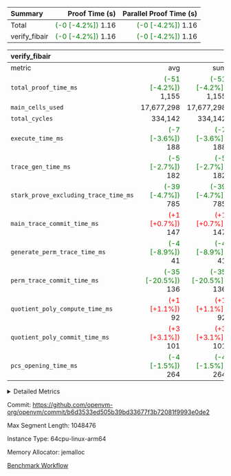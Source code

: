 | Summary | Proof Time (s) | Parallel Proof Time (s) |
|:---|---:|---:|
| Total | <span style='color: green'>(-0 [-4.2%])</span> 1.16 | <span style='color: green'>(-0 [-4.2%])</span> 1.16 |
| verify_fibair | <span style='color: green'>(-0 [-4.2%])</span> 1.16 | <span style='color: green'>(-0 [-4.2%])</span> 1.16 |


| verify_fibair |||||
|:---|---:|---:|---:|---:|
|metric|avg|sum|max|min|
| `total_proof_time_ms ` | <span style='color: green'>(-51 [-4.2%])</span> 1,155 | <span style='color: green'>(-51 [-4.2%])</span> 1,155 | <span style='color: green'>(-51 [-4.2%])</span> 1,155 | <span style='color: green'>(-51 [-4.2%])</span> 1,155 |
| `main_cells_used     ` |  17,677,298 |  17,677,298 |  17,677,298 |  17,677,298 |
| `total_cycles        ` |  334,142 |  334,142 |  334,142 |  334,142 |
| `execute_time_ms     ` | <span style='color: green'>(-7 [-3.6%])</span> 188 | <span style='color: green'>(-7 [-3.6%])</span> 188 | <span style='color: green'>(-7 [-3.6%])</span> 188 | <span style='color: green'>(-7 [-3.6%])</span> 188 |
| `trace_gen_time_ms   ` | <span style='color: green'>(-5 [-2.7%])</span> 182 | <span style='color: green'>(-5 [-2.7%])</span> 182 | <span style='color: green'>(-5 [-2.7%])</span> 182 | <span style='color: green'>(-5 [-2.7%])</span> 182 |
| `stark_prove_excluding_trace_time_ms` | <span style='color: green'>(-39 [-4.7%])</span> 785 | <span style='color: green'>(-39 [-4.7%])</span> 785 | <span style='color: green'>(-39 [-4.7%])</span> 785 | <span style='color: green'>(-39 [-4.7%])</span> 785 |
| `main_trace_commit_time_ms` | <span style='color: red'>(+1 [+0.7%])</span> 147 | <span style='color: red'>(+1 [+0.7%])</span> 147 | <span style='color: red'>(+1 [+0.7%])</span> 147 | <span style='color: red'>(+1 [+0.7%])</span> 147 |
| `generate_perm_trace_time_ms` | <span style='color: green'>(-4 [-8.9%])</span> 41 | <span style='color: green'>(-4 [-8.9%])</span> 41 | <span style='color: green'>(-4 [-8.9%])</span> 41 | <span style='color: green'>(-4 [-8.9%])</span> 41 |
| `perm_trace_commit_time_ms` | <span style='color: green'>(-35 [-20.5%])</span> 136 | <span style='color: green'>(-35 [-20.5%])</span> 136 | <span style='color: green'>(-35 [-20.5%])</span> 136 | <span style='color: green'>(-35 [-20.5%])</span> 136 |
| `quotient_poly_compute_time_ms` | <span style='color: red'>(+1 [+1.1%])</span> 92 | <span style='color: red'>(+1 [+1.1%])</span> 92 | <span style='color: red'>(+1 [+1.1%])</span> 92 | <span style='color: red'>(+1 [+1.1%])</span> 92 |
| `quotient_poly_commit_time_ms` | <span style='color: red'>(+3 [+3.1%])</span> 101 | <span style='color: red'>(+3 [+3.1%])</span> 101 | <span style='color: red'>(+3 [+3.1%])</span> 101 | <span style='color: red'>(+3 [+3.1%])</span> 101 |
| `pcs_opening_time_ms ` | <span style='color: green'>(-4 [-1.5%])</span> 264 | <span style='color: green'>(-4 [-1.5%])</span> 264 | <span style='color: green'>(-4 [-1.5%])</span> 264 | <span style='color: green'>(-4 [-1.5%])</span> 264 |



<details>
<summary>Detailed Metrics</summary>

|  | verify_program_compile_ms | total_cells | stark_prove_excluding_trace_time_ms | quotient_poly_compute_time_ms | quotient_poly_commit_time_ms | perm_trace_commit_time_ms | pcs_opening_time_ms | main_trace_commit_time_ms |
| --- | --- | --- | --- | --- | --- | --- | --- |
|  | 7 | 65,536 | 37 | 1 | 6 | 0 | 22 | 6 | 

| air_name | rows | quotient_deg | main_cols | interactions | constraints | cells |
| --- | --- | --- | --- | --- | --- | --- |
| AccessAdapterAir<2> |  | 2 |  | 5 | 12 |  | 
| AccessAdapterAir<4> |  | 2 |  | 5 | 12 |  | 
| AccessAdapterAir<8> |  | 2 |  | 5 | 12 |  | 
| FibonacciAir | 32,768 | 1 | 2 |  | 5 | 65,536 | 
| FriReducedOpeningAir |  | 2 |  | 39 | 71 |  | 
| JalRangeCheckAir |  | 2 |  | 9 | 14 |  | 
| NativePoseidon2Air<BabyBearParameters>, 1> |  | 2 |  | 136 | 572 |  | 
| PhantomAir |  | 2 |  | 3 | 5 |  | 
| ProgramAir |  | 1 |  | 1 | 4 |  | 
| VariableRangeCheckerAir |  | 1 |  | 1 | 4 |  | 
| VmAirWrapper<AluNativeAdapterAir, FieldArithmeticCoreAir> |  | 2 |  | 15 | 27 |  | 
| VmAirWrapper<BranchNativeAdapterAir, BranchEqualCoreAir<1> |  | 2 |  | 11 | 25 |  | 
| VmAirWrapper<NativeAdapterAir<2, 0>, PublicValuesCoreAir> |  | 2 |  | 11 | 29 |  | 
| VmAirWrapper<NativeLoadStoreAdapterAir<1>, NativeLoadStoreCoreAir<1> |  | 2 |  | 15 | 20 |  | 
| VmAirWrapper<NativeLoadStoreAdapterAir<4>, NativeLoadStoreCoreAir<4> |  | 2 |  | 15 | 20 |  | 
| VmAirWrapper<NativeVectorizedAdapterAir<4>, FieldExtensionCoreAir> |  | 2 |  | 15 | 27 |  | 
| VmConnectorAir |  | 2 |  | 5 | 11 |  | 
| VolatileBoundaryAir |  | 2 |  | 7 | 19 |  | 

| group | trace_gen_time_ms | total_proof_time_ms | total_cycles | total_cells | stark_prove_excluding_trace_time_ms | quotient_poly_compute_time_ms | quotient_poly_commit_time_ms | perm_trace_commit_time_ms | pcs_opening_time_ms | main_trace_commit_time_ms | main_cells_used | generate_perm_trace_time_ms | execute_time_ms |
| --- | --- | --- | --- | --- | --- | --- | --- | --- | --- | --- | --- | --- | --- |
| verify_fibair | 182 | 1,155 | 334,142 | 62,474,410 | 785 | 92 | 101 | 136 | 264 | 147 | 17,677,298 | 41 | 188 | 

| group | air_name | rows | prep_cols | perm_cols | main_cols | cells |
| --- | --- | --- | --- | --- | --- | --- |
| verify_fibair | AccessAdapterAir<2> | 131,072 |  | 16 | 11 | 3,538,944 | 
| verify_fibair | AccessAdapterAir<4> | 65,536 |  | 16 | 13 | 1,900,544 | 
| verify_fibair | AccessAdapterAir<8> | 128 |  | 16 | 17 | 4,224 | 
| verify_fibair | FriReducedOpeningAir | 2,048 |  | 84 | 27 | 227,328 | 
| verify_fibair | JalRangeCheckAir | 32,768 |  | 28 | 12 | 1,310,720 | 
| verify_fibair | NativePoseidon2Air<BabyBearParameters>, 1> | 32,768 |  | 312 | 398 | 23,265,280 | 
| verify_fibair | PhantomAir | 16,384 |  | 12 | 6 | 294,912 | 
| verify_fibair | ProgramAir | 8,192 |  | 8 | 10 | 147,456 | 
| verify_fibair | VariableRangeCheckerAir | 262,144 | 2 | 8 | 1 | 2,359,296 | 
| verify_fibair | VmAirWrapper<AluNativeAdapterAir, FieldArithmeticCoreAir> | 262,144 |  | 36 | 29 | 17,039,360 | 
| verify_fibair | VmAirWrapper<BranchNativeAdapterAir, BranchEqualCoreAir<1> | 32,768 |  | 28 | 23 | 1,671,168 | 
| verify_fibair | VmAirWrapper<NativeLoadStoreAdapterAir<1>, NativeLoadStoreCoreAir<1> | 65,536 |  | 40 | 21 | 3,997,696 | 
| verify_fibair | VmAirWrapper<NativeLoadStoreAdapterAir<4>, NativeLoadStoreCoreAir<4> | 32,768 |  | 40 | 27 | 2,195,456 | 
| verify_fibair | VmAirWrapper<NativeVectorizedAdapterAir<4>, FieldExtensionCoreAir> | 32,768 |  | 36 | 38 | 2,424,832 | 
| verify_fibair | VmConnectorAir | 2 | 1 | 16 | 5 | 42 | 
| verify_fibair | VolatileBoundaryAir | 65,536 |  | 20 | 12 | 2,097,152 | 

| group | trace_height_constraint | weighted_sum | threshold |
| --- | --- | --- | --- |
| verify_fibair | 0 | 1,085,444 | 2,013,265,921 | 
| verify_fibair | 1 | 5,411,200 | 2,013,265,921 | 
| verify_fibair | 2 | 542,722 | 2,013,265,921 | 
| verify_fibair | 3 | 5,476,612 | 2,013,265,921 | 
| verify_fibair | 4 | 65,536 | 2,013,265,921 | 
| verify_fibair | 5 | 12,851,850 | 2,013,265,921 | 

| trace_height_constraint | threshold |
| --- | --- |
| 0 | 2,013,265,921 | 

</details>


Commit: https://github.com/openvm-org/openvm/commit/b6d3533ed505b39bd33677f3b72081f9993e0de2

Max Segment Length: 1048476

Instance Type: 64cpu-linux-arm64

Memory Allocator: jemalloc

[Benchmark Workflow](https://github.com/openvm-org/openvm/actions/runs/15170370351)
